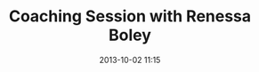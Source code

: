 ---
date: 2013-10-02 11:15
hour: 11:15 AM - 12:30 PM
title: Coaching Session with Renessa Boley
child: y
name: Corporate Coaching Session
company: 
categories: day1 eventbrite
expand: 
eventbrite: 8092140811
---